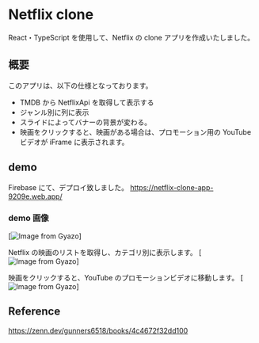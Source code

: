 # Netflix clone

React・TypeScript を使用して、Netflix の clone アプリを作成いたしました。

## 概要

このアプリは、以下の仕様となっております。

- TMDB から NetflixApi を取得して表示する
- ジャンル別に列に表示
- スライドによってバナーの背景が変わる。
- 映画をクリックすると、映画がある場合は、プロモーション用の YouTube ビデオが iFrame に表示されます。

## demo

Firebase にて、デプロイ致しました。
https://netflix-clone-app-9209e.web.app/

### demo 画像

[![Image from Gyazo](https://gyazo.com/c434f28e081237d17200ae60099797c6)]

Netflix の映画のリストを取得し、カテゴリ別に表示します。
[![Image from Gyazo](https://gyazo.com/e41c07e5581839d3c3a66226f55602d4)]

映画をクリックすると、YouTube のプロモーションビデオに移動します。
[![Image from Gyazo](https://gyazo.com/26a91d9fe6247c2854a13c5a2144ae54)]

## Reference

https://zenn.dev/gunners6518/books/4c4672f32dd100
